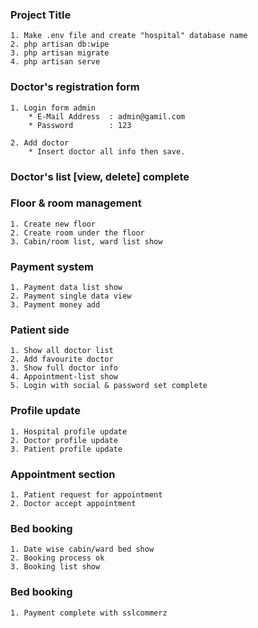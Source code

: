 
### Project Title
    1. Make .env file and create "hospital" database name
    2. php artisan db:wipe
    3. php artisan migrate
    4. php artisan serve

### Doctor's registration form
    1. Login form admin
        * E-Mail Address  : admin@gamil.com
        * Password        : 123

    2. Add doctor
        * Insert doctor all info then save.

### Doctor's list [view, delete] complete

### Floor & room management
    1. Create new floor
    2. Create room under the floor
    3. Cabin/room list, ward list show

### Payment system
    1. Payment data list show
    2. Payment single data view
    3. Payment money add

### Patient side
    1. Show all doctor list
    2. Add favourite doctor
    3. Show full doctor info
    4. Appointment-list show
    5. Login with social & password set complete

### Profile update
    1. Hospital profile update
    2. Doctor profile update
    3. Patient profile update

### Appointment section
    1. Patient request for appointment
    2. Doctor accept appointment

### Bed booking
    1. Date wise cabin/ward bed show
    2. Booking process ok
    3. Booking list show

### Bed booking
    1. Payment complete with sslcommerz
    